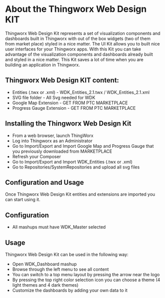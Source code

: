 # About the Thingworx Web Design KIT

Thingworx Web Design Kit represents a set of visualization components and dashboards built in Thingworx with out of the box widgets (two of them from market place) styled in a nice matter.
The UI Kit allows you to built nice user interfaces for your Thingworx apps.
With this Kit you can take advantage of the visualization components and dashboards already built and styled in a nice matter.
This Kit saves a lot of time when you are building an application in Thingworx.

## Thingworx Web Design KIT content:
 * Entities (.twx or .xml)  - WDK_Entities_2.1.twx / WDK_Entities_2.1.xml
 * SVG file folder			- All Svg needed for WDK
 * Google Map Extension		- GET FROM PTC MARKETPLACE
 * Progress Gauge Extension	- GET FROM PTC MARKETPLACE

## Installing the Thingworx Web Design Kit
 * From a web browser, launch ThingWorx
 * Log into Thingworx as an Administrator
 * Go to Import/Export and Import Google Map and Progress Gauge that you previously downloaded from MARKETPLACE
 * Refresh your Composer
 * Go to Import/Export and Import WDK_Entities (.twx or .xml)
 * Go to Repositories/SystemRepositories and upload all svg files

## Configuration and Usage

Once Thingworx Web Design Kit entities and extensions are imported you can start using it.

## Configuration

 * All mashups must have WDK_Master selected 

## Usage
Thingworx Web Design Kit can be used in the following way:
 * Open WDK_Dashboard mashup
 * Browse through the left menu to see all content
 * You can switch to a top menu layout by pressing the arrow near the logo
 * By pressing the top right color selection icon you can choose a theme (4 light themes and 4 dark themes)
 * Customize the dashboards by adding your own data to it
